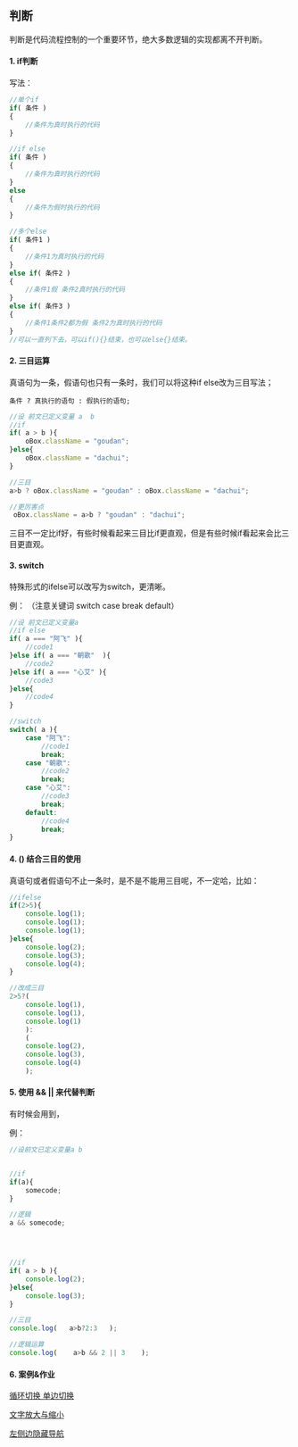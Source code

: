 ## 判断

判断是代码流程控制的一个重要环节，绝大多数逻辑的实现都离不开判断。

#### 1. if判断

写法：

```js
//单个if
if( 条件 )
{
    //条件为真时执行的代码
}

//if else
if( 条件 )
{
    //条件为真时执行的代码
}
else
{
    //条件为假时执行的代码
}

//多个else
if( 条件1 )
{
    //条件1为真时执行的代码
}
else if( 条件2 )
{
    //条件1假 条件2真时执行的代码
}
else if( 条件3 )
{
    //条件1条件2都为假 条件2为真时执行的代码
}
//可以一直列下去，可以if(){}结束，也可以else{}结束。
```

#### 2. 三目运算

真语句为一条，假语句也只有一条时，我们可以将这种if else改为三目写法；

`条件 ? 真执行的语句 : 假执行的语句;`

```js
//设 前文已定义变量 a  b
//if
if( a > b ){
    oBox.className = "goudan";
}else{
    oBox.className = "dachui";
}

//三目
a>b ? oBox.className = "goudan" : oBox.className = "dachui";

//更厉害点
 oBox.className = a>b ? "goudan" : "dachui";
```

三目不一定比if好，有些时候看起来三目比if更直观，但是有些时候if看起来会比三目更直观。

#### 3. switch

特殊形式的ifelse可以改写为switch，更清晰。

例：    （注意关键词  switch  case break default）

```js
//设 前文已定义变量a
//if else
if( a === "阿飞" ){
    //code1
}else if( a === "朝歌"  ){
    //code2
}else if( a === "心艾" ){
    //code3
}else{
    //code4
}

//switch
switch( a ){
    case "阿飞":
    	//code1
    	break;
    case "朝歌":
    	//code2
    	break;
    case "心艾":
    	//code3
    	break;
    default:
    	//code4
    	break;
}
```

#### 4. () 结合三目的使用

真语句或者假语句不止一条时，是不是不能用三目呢，不一定哈，比如：

```js
//ifelse
if(2>5){
    console.log(1);
    console.log(1);
    console.log(1);
}else{
    console.log(2);
    console.log(3);
    console.log(4);
}

//改成三目
2>5?(
    console.log(1),
    console.log(1),
    console.log(1)
	):
	(
    console.log(2),
    console.log(3),
    console.log(4)
	);
```

#### 5. 使用 &&  || 来代替判断

有时候会用到，

例：

```js
//设前文已定义变量a b


//if
if(a){
    somecode;
}

//逻辑
a && somecode;




//if
if( a > b ){
    console.log(2);
}else{
    console.log(3);
}

//三目
console.log(   a>b?2:3   );

//逻辑运算
console.log(    a>b && 2 || 3    );
```

#### 6. 案例&作业

[循环切换 单边切换](https://afeifeifei.github.io/class-demo/js-demo/2-06-01/)

[文字放大与缩小](https://afeifeifei.github.io/class-demo/js-demo/2-06-02/)

[左侧边隐藏导航](https://afeifeifei.github.io/class-demo/js-demo/2-06-03/)

